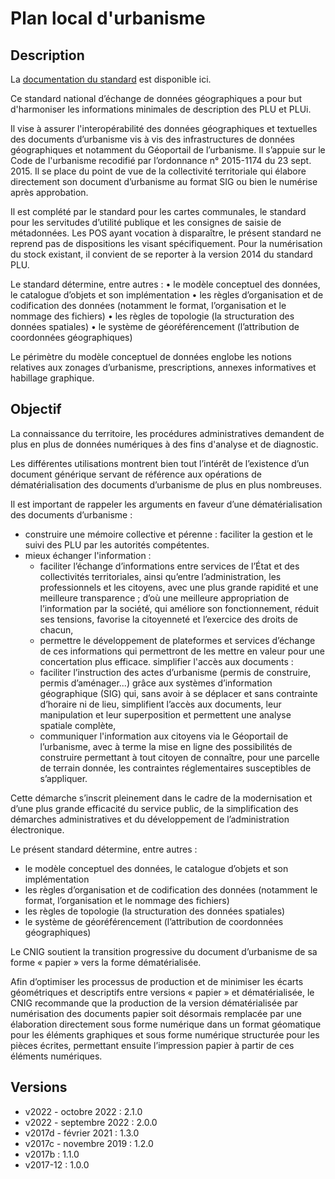 # Plan local d'urbanisme

## Description
La [documentation du standard](https://cnig.gouv.fr/IMG/pdf/230112_standard_cnig_plu_v2022-10.pdf) est disponible ici.

Ce standard national d’échange de données géographiques a pour but d'harmoniser les informations minimales de description des PLU et PLUi.

Il vise à assurer l'interopérabilité des données géographiques et textuelles des documents d’urbanisme vis à vis des infrastructures de données géographiques et notamment du Géoportail de l’urbanisme. Il s’appuie sur le Code de l'urbanisme recodifié par l’ordonnance n° 2015-1174 du 23 sept. 2015. Il se place du point de vue de la collectivité territoriale qui élabore directement son document d’urbanisme au format SIG ou bien le numérise après approbation.

Il est complété par le standard pour les cartes communales, le standard pour les servitudes d’utilité publique et les consignes de saisie de métadonnées. Les POS ayant vocation à disparaître, le présent standard ne reprend pas de dispositions les visant spécifiquement. Pour la numérisation du stock existant, il convient de se reporter à la version 2014 du standard PLU.

Le standard détermine, entre autres :
• le modèle conceptuel des données, le catalogue d’objets et son implémentation
• les règles d’organisation et de codification des données (notamment le format, l’organisation et le nommage des fichiers)
• les règles de topologie (la structuration des données spatiales)
• le système de géoréférencement (l’attribution de coordonnées géographiques)

Le périmètre du modèle conceptuel de données englobe les notions relatives aux zonages d’urbanisme, prescriptions, annexes informatives et habillage graphique.

## Objectif
La connaissance du territoire, les procédures administratives demandent de plus en plus de données numériques à des fins d'analyse et de diagnostic.

Les différentes utilisations montrent bien tout l’intérêt de l’existence d’un document générique servant de référence aux opérations de dématérialisation des documents d’urbanisme de plus en plus nombreuses.

Il est important de rappeler les arguments en faveur d’une dématérialisation des documents d’urbanisme :
* construire une mémoire collective et pérenne : faciliter la gestion et le suivi des PLU par les autorités compétentes. 
* mieux échanger l'information :
   - faciliter l’échange d’informations entre services de l’État et des collectivités territoriales, ainsi qu’entre l’administration, les professionnels et les citoyens, avec une plus grande rapidité et une meilleure transparence ; d’où une meilleure appropriation de l’information par la société, qui améliore son fonctionnement, réduit ses tensions, favorise la citoyenneté et l’exercice des droits de chacun,
   - permettre le développement de plateformes et services d’échange de ces informations qui permettront de les mettre en valeur pour une concertation plus efficace.
simplifier l'accès aux documents :
   - faciliter l’instruction des actes d’urbanisme (permis de construire, permis d’aménager...) grâce aux systèmes d’information géographique (SIG) qui, sans avoir à se déplacer et sans contrainte d’horaire ni de lieu, simplifient l’accès aux documents, leur manipulation et leur superposition et permettent une analyse spatiale complète,
   - communiquer l'information aux citoyens via le Géoportail de l’urbanisme, avec à terme la mise en ligne des possibilités de construire permettant à tout citoyen de connaître, pour une parcelle de terrain donnée, les contraintes réglementaires susceptibles de s’appliquer.

Cette démarche s’inscrit pleinement dans le cadre de la modernisation et d’une plus grande efficacité du service public, de la simplification des démarches administratives et du développement de l’administration électronique.

Le présent standard détermine, entre autres :
* le modèle conceptuel des données, le catalogue d’objets et son implémentation
* les règles d’organisation et de codification des données (notamment le format, l’organisation et le nommage des fichiers)
* les règles de topologie (la structuration des données spatiales)
* le système de géoréférencement (l’attribution de coordonnées géographiques)

Le CNIG soutient la transition progressive du document d’urbanisme de sa forme « papier » vers la forme dématérialisée.

Afin d’optimiser les processus de production et de minimiser les écarts géométriques et descriptifs entre versions « papier » et dématérialisée, le CNIG recommande que la production de la version dématérialisée par numérisation des documents papier soit désormais remplacée par une élaboration directement sous forme numérique dans un format géomatique pour les éléments graphiques et sous forme numérique structurée pour les pièces écrites, permettant ensuite l’impression papier à partir de ces éléments numériques.

## Versions
- v2022 - octobre 2022 : 2.1.0
- v2022 - septembre 2022 : 2.0.0
- v2017d - février 2021 : 1.3.0
- v2017c - novembre 2019 : 1.2.0
- v2017b : 1.1.0
- v2017-12 : 1.0.0
